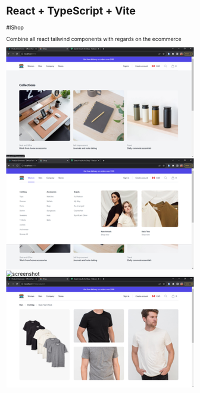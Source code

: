 # React + TypeScript + Vite

#IShop

Combine all react tailwind components with regards on the ecommerce

![screenshot](images/ss.png)
![screenshot](images/ss1.png)
![screenshot](images/ss2.png)
![screenshot](images/ss3.png)
